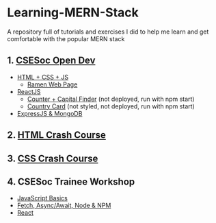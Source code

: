 # Learning-MERN-Stack
A repository full of tutorials and exercises I did to help me learn and get comfortable with the popular MERN stack

## 1. [CSESoc Open Dev](https://learn.csesoc.org.au/opendev)
- [HTML + CSS + JS](./CSESoc_Open_Dev/HTML_CSS_Javascript/)
    - [Ramen Web Page](https://jeremyle56.github.io/Learning-MERN-Stack/CSESoc_Open_Dev/HTML_CSS_Javascript/Exercises/index.html)
- [ReactJS](./CSESoc_Open_Dev/React/)
    - [Counter + Capital Finder](./CSESoc_Open_Dev/React/Exercises/part1/) (not deployed, run with npm start)
    - [Country Card](./CSESoc_Open_Dev/React/Exercises/part2/) (not styled, not deployed, run with npm start)
- [ExpressJS & MongoDB](./CSESoc_Open_Dev/Express_MongoDB/)

## 2. [HTML Crash Course](https://www.youtube.com/watch?v=UB1O30fR-EE)
## 3. [CSS Crash Course](https://www.youtube.com/watch?v=yfoY53QXEnI)
## 4. CSESoc Trainee Workshop
- [JavaScript Basics](./CSESoc_Trainee_Workshop/Workshop_1/)
- [Fetch, Async/Await, Node & NPM](./CSESoc_Trainee_Workshop/Workshop_2/)
- [React](./CSESoc_Trainee_Workshop/Workshop_3/)
